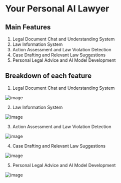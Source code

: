 # Your Personal AI Lawyer

## Main Features
1. Legal Document Chat and Understanding System
2. Law Information System
3. Action Assessment and Law Violation Detection
4. Case Drafting and Relevant Law Suggestions
5. Personal Legal Advice and AI Model Development

## Breakdown of each feature
1. Legal Document Chat and Understanding System

![image](https://github.com/user-attachments/assets/f90d56dc-48e9-477e-b84a-0d6754b79dc7)

2. Law Information System

![image](https://github.com/user-attachments/assets/99511fc1-3eb7-4f40-840e-5898591b7634)

3. Action Assessment and Law Violation Detection

![image](https://github.com/user-attachments/assets/99313acf-a2ef-4643-bdb4-53b991df1b62)

4. Case Drafting and Relevant Law Suggestions

![image](https://github.com/user-attachments/assets/ea35c558-c1b5-4688-9734-33efaa0f4c07)

5. Personal Legal Advice and AI Model Development

![image](https://github.com/user-attachments/assets/3cee6767-4205-427d-b4b9-a3de23104f3a)


